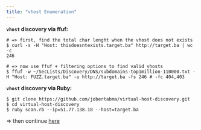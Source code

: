 ```yaml
---
title: "vhost Enumeration"
---
```


**`vhost` discovery via ffuf:**

```
# => first, find the total char lenght when the vhost does not exists
$ curl -s -H "Host: thisdoesntexists.target.ba" http://target.ba | wc -c
246

# => now use ffuf + filtering options to find valid vhosts
$ ffuf -w ~/SecLists/Discovery/DNS/subdomains-top1million-110000.txt -H "Host: FUZZ.target.ba" -u http://target.ba -fs 246 # -fc 404,403
```

**`vhost` discovery via Ruby:**
```
$ git clone https://github.com/jobertabma/virtual-host-discovery.git
$ cd virtual-host-discovery
$ ruby scan.rb --ip=51.77.138.18 --host=target.ba
```

=> then continue [here](/web-penetration-testing-oneliners)


